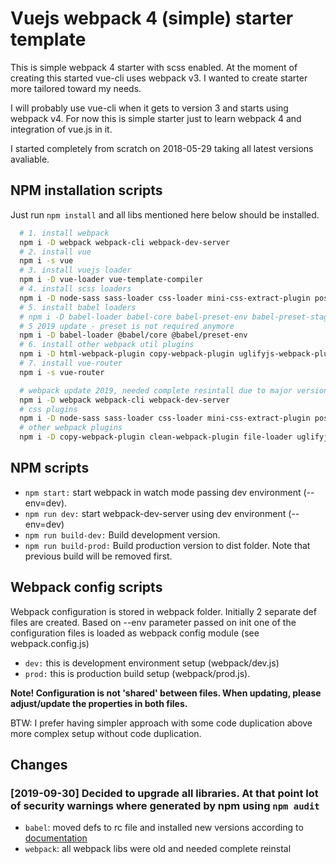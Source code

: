 # Vuejs webpack 4 (simple) starter template

This is simple webpack 4 starter with scss enabled. At the moment of creating this started vue-cli uses webpack v3. I wanted to create starter more tailored toward my needs.

I will probably use vue-cli when it gets to version 3 and starts using webpack v4. For now this is simple starter just to learn webpack 4 and integration of vue.js in it.

I started completely from scratch on 2018-05-29 taking all latest versions avaliable.

## NPM installation scripts

Just run `npm install` and all libs mentioned here below should be installed.

```bash
  # 1. install webpack
  npm i -D webpack webpack-cli webpack-dev-server
  # 2. install vue
  npm i -s vue
  # 3. install vuejs loader
  npm i -D vue-loader vue-template-compiler
  # 4. install scss loaders
  npm i -D node-sass sass-loader css-loader mini-css-extract-plugin postcss-loader
  # 5. install babel loaders
  # npm i -D babel-loader babel-core babel-preset-env babel-preset-stage-2
  # 5 2019 update - preset is not required anymore
  npm i -D babel-loader @babel/core @babel/preset-env
  # 6. install other webpack util plugins
  npm i -D html-webpack-plugin copy-webpack-plugin uglifyjs-webpack-plugin clean-webpack-plugin file-loader url-loader
  # 7. install vue-router
  npm i -s vue-router

  # webpack update 2019, needed complete resintall due to major version updates
  npm i -D webpack webpack-cli webpack-dev-server
  # css plugins
  npm i -D node-sass sass-loader css-loader mini-css-extract-plugin postcss-loader autoprefixer
  # other webpack plugins
  npm i -D copy-webpack-plugin clean-webpack-plugin file-loader uglifyjs-webpack-plugin url-loader


```

## NPM scripts

- `npm start:` start webpack in watch mode passing dev environment (--env=dev).
- `npm run dev:` start webpack-dev-server using dev environment (--env=dev)
- `npm run build-dev:` Build development version.
- `npm run build-prod:` Build production version to dist folder. Note that previous build will be removed first.

## Webpack config scripts

Webpack configuration is stored in webpack folder. Initially 2 separate def files are created. Based on --env parameter passed on init one of the configuration files is loaded as webpack config module (see webpack.config.js)

- `dev:` this is development environment setup (webpack/dev.js)
- `prod:` this is production build setup (webpack/prod.js).

**Note! Configuration is not 'shared' between files. When updating, please adjust/update the properties in both files.**

BTW: I prefer having simpler approach with some code duplication above more complex setup without code duplication.

## Changes

### **[2019-09-30]** Decided to upgrade all libraries. At that point lot of security warnings where generated by npm using `npm audit`

- `babel`: moved defs to rc file and installed new versions according to [documentation](https://babeljs.io/setup#installation)
- `webpack`: all webpack libs were old and needed complete reinstal
